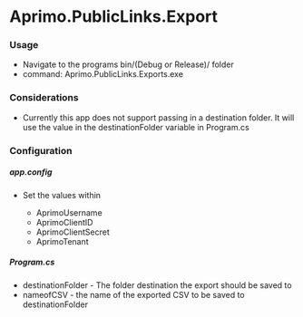 # Aprimo.PublicLinks.Export

### Usage
- Navigate to the programs bin/(Debug or Release)/ folder
- command: Aprimo.PublicLinks.Exports.exe

### Considerations
- Currently this app does not support passing in a destination folder. It will use the value in the destinationFolder variable in Program.cs


### Configuration

##### app.config
- Set the values within <appsettings>
   - AprimoUsername
   - AprimoClientID
   - AprimoClientSecret
   - AprimoTenant
   
##### Program.cs
- destinationFolder - The folder destination the export should be saved to
- nameofCSV - the name of the exported CSV to be saved to destinationFolder
